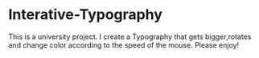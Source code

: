 # Interative-Typography

This is a university project. 
I create a Typography that gets bigger,rotates and change color according to the speed of the mouse.
Please enjoy!
